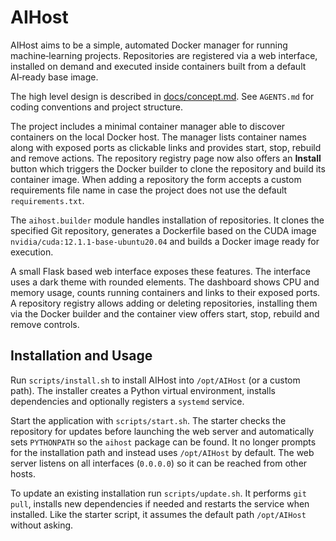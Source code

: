 # AIHost

AIHost aims to be a simple, automated Docker manager for running
machine‑learning projects. Repositories are registered via a web
interface, installed on demand and executed inside containers built from
a default AI‑ready base image.

The high level design is described in [docs/concept.md](docs/concept.md).
See `AGENTS.md` for coding conventions and project structure.

The project includes a minimal container manager able to discover
containers on the local Docker host. The manager lists container names
along with exposed ports as clickable links and provides start, stop,
rebuild and remove actions. The repository registry page now also offers
an **Install** button which triggers the Docker builder to clone the
repository and build its container image. When adding a repository the
form accepts a custom requirements file name in case the project does
not use the default `requirements.txt`.

The `aihost.builder` module handles installation of repositories. It
clones the specified Git repository, generates a Dockerfile based on the
CUDA image `nvidia/cuda:12.1.1-base-ubuntu20.04` and builds a Docker image ready for
execution.

A small Flask based web interface exposes these features. The interface
uses a dark theme with rounded elements. The dashboard shows CPU and
memory usage, counts running containers and links to their exposed
ports. A repository registry allows adding or deleting repositories,
installing them via the Docker builder and the container view offers
start, stop, rebuild and remove controls.

## Installation and Usage

Run `scripts/install.sh` to install AIHost into `/opt/AIHost` (or a custom path). The installer creates a Python virtual environment, installs dependencies and optionally registers a `systemd` service.

Start the application with `scripts/start.sh`. The starter checks the repository for updates before launching the web server and automatically sets `PYTHONPATH` so the `aihost` package can be found. It no longer prompts for the installation path and instead uses `/opt/AIHost` by default. The web server listens on all interfaces (`0.0.0.0`) so it can be reached from other hosts.

To update an existing installation run `scripts/update.sh`. It performs `git pull`, installs new dependencies if needed and restarts the service when installed. Like the starter script, it assumes the default path `/opt/AIHost` without asking.
